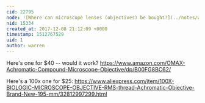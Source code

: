 ```yaml
---
cid: 22795
node: ![Where can microscope lenses (objectives) be bought?](../notes/warren/12-08-2017/where-can-microscope-lenses-objectives-be-bought)
nid: 15334
created_at: 2017-12-08 21:12:09 +0000
timestamp: 1512767529
uid: 1
author: warren
---
```


Here's one for $40 -- would it work? https://www.amazon.com/OMAX-Achromatic-Compound-Microscope-Objective/dp/B00FG8BC62/

Here's a 100x one for $25: https://www.aliexpress.com/item/100X-BIOLOGIC-MICROSCOPE-OBJECTIVE-RMS-thread-Achromatic-Objective-Brand-New-195-mm/32812997299.html